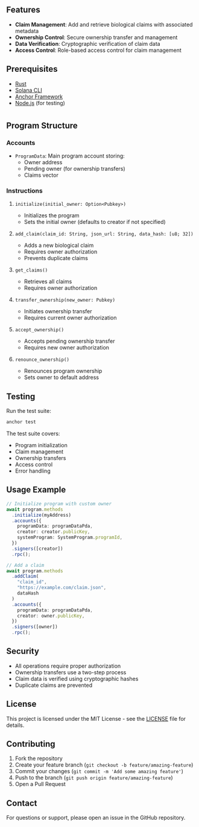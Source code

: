 ## Features

- **Claim Management**: Add and retrieve biological claims with associated metadata
- **Ownership Control**: Secure ownership transfer and management
- **Data Verification**: Cryptographic verification of claim data
- **Access Control**: Role-based access control for claim management

## Prerequisites

- [Rust](https://www.rust-lang.org/tools/install)
- [Solana CLI](https://docs.solana.com/cli/install-solana-cli-tools)
- [Anchor Framework](https://www.anchor-lang.com/docs/installation)
- [Node.js](https://nodejs.org/) (for testing)

#

## Program Structure

### Accounts

- `ProgramData`: Main program account storing:
  - Owner address
  - Pending owner (for ownership transfers)
  - Claims vector

### Instructions

1. `initialize(initial_owner: Option<Pubkey>)`
   - Initializes the program
   - Sets the initial owner (defaults to creator if not specified)

2. `add_claim(claim_id: String, json_url: String, data_hash: [u8; 32])`
   - Adds a new biological claim
   - Requires owner authorization
   - Prevents duplicate claims

3. `get_claims()`
   - Retrieves all claims
   - Requires owner authorization

4. `transfer_ownership(new_owner: Pubkey)`
   - Initiates ownership transfer
   - Requires current owner authorization

5. `accept_ownership()`
   - Accepts pending ownership transfer
   - Requires new owner authorization

6. `renounce_ownership()`
   - Renounces program ownership
   - Sets owner to default address

## Testing

Run the test suite:
```bash
anchor test
```

The test suite covers:
- Program initialization
- Claim management
- Ownership transfers
- Access control
- Error handling

## Usage Example

```typescript
// Initialize program with custom owner
await program.methods
  .initialize(myAddress)
  .accounts({
    programData: programDataPda,
    creator: creator.publicKey,
    systemProgram: SystemProgram.programId,
  })
  .signers([creator])
  .rpc();

// Add a claim
await program.methods
  .addClaim(
    "claim_id",
    "https://example.com/claim.json",
    dataHash
  )
  .accounts({
    programData: programDataPda,
    creator: owner.publicKey,
  })
  .signers([owner])
  .rpc();
```

## Security

- All operations require proper authorization
- Ownership transfers use a two-step process
- Claim data is verified using cryptographic hashes
- Duplicate claims are prevented

## License

This project is licensed under the MIT License - see the [LICENSE](LICENSE) file for details.

## Contributing

1. Fork the repository
2. Create your feature branch (`git checkout -b feature/amazing-feature`)
3. Commit your changes (`git commit -m 'Add some amazing feature'`)
4. Push to the branch (`git push origin feature/amazing-feature`)
5. Open a Pull Request

## Contact

For questions or support, please open an issue in the GitHub repository.